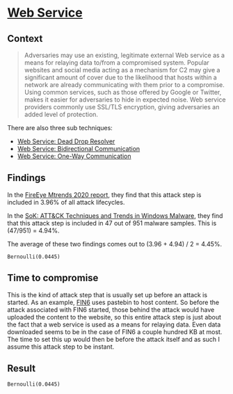 # [Web Service](https://attack.mitre.org/techniques/T1102/)

## Context
>Adversaries may use an existing, legitimate external Web service as a means for relaying data to/from a compromised system. Popular websites and social media acting as a mechanism for C2 may give a significant amount of cover due to the likelihood that hosts within a network are already communicating with them prior to a compromise. Using common services, such as those offered by Google or Twitter, makes it easier for adversaries to hide in expected noise. Web service providers commonly use SSL/TLS encryption, giving adversaries an added level of protection.

There are also three sub techniques:

* [Web Service: Dead Drop Resolver ](https://attack.mitre.org/techniques/T1102/001/)
* [ Web Service: Bidirectional Communication ](https://attack.mitre.org/techniques/T1102/002/)
* [ Web Service: One-Way Communication ](https://attack.mitre.org/techniques/T1102/003/)

## Findings
In the [FireEye Mtrends 2020 report](https://www.fireeye.com/current-threats/annual-threat-report/mtrends.html), they find that this attack step is included in 3.96% of all attack lifecycles. 

In the [SoK: ATT&CK Techniques and Trends in Windows Malware](https://krisk.io/publication/mitre-attack-securecomm19/), they find that this attack step is included in 47 out of 951 malware samples. This is (47/951) = 4.94%. 

The average of these two findings comes out to (3.96 + 4.94) / 2 = 4.45%. 

```Bernoulli(0.0445)```

## Time to compromise
This is the kind of attack step that is usually set up before an attack is started. As an example, [FIN6](https://www.fireeye.com/blog/threat-research/2019/04/pick-six-intercepting-a-fin6-intrusion.html) uses pastebin to host content. So before the attack associated with FIN6 started, those behind the attack would have uploaded the content to the website, so this entire attack step is just about the fact that a web service is used as a means for relaying data. Even data downloaded seems to be in the case of FIN6 a couple hundred KB at most. The time to set this up would then be before the attack itself and as such I assume this attack step to be instant. 

## Result
```Bernoulli(0.0445)```
